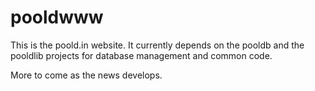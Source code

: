 # pooldwww

This is the poold.in website. It currently depends on the pooldb and the
pooldlib projects for database management and common code.

More to come as the news develops.
